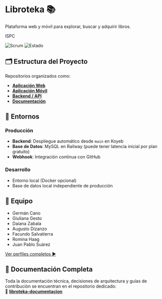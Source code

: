 # Libroteka 📚

Plataforma web y móvil para explorar, buscar y adquirir libros. 

ISPC

![Scrum](https://img.shields.io/badge/Metodolog%C3%ADa-Scrum-blueviolet)
![Estado](https://img.shields.io/badge/Estado-En%20Desarrollo-orange)

## 🗂️ Estructura del Proyecto

Repositorios organizados como:
- **[Aplicación Web](https://github.com/ISPC-TSDW/libroteka-frontend)**
- **[Aplicación Móvil](https://github.com/ISPC-TSDW/libroteka-mobile)**
- **[Backend / API](https://github.com/ISPC-TSDW/libroteka-backend)**
- **[Documentación](https://github.com/ISPC-TSDW/libroteka-documentacion)**

## 🚀 Entornos

### Producción
- **Backend**: Despliegue automático desde `main` en Koyeb
- **Base de Datos**: MySQL en Railway (puede tener latencia inicial por plan gratuito)
- **Webhook**: Integración continua con GitHub

### Desarrollo
- Entorno local (Docker opcional)
- Base de datos local independiente de producción

## 👥 Equipo

- Germán Cano
- Giuliana Gesto
- Daiana Zabala
- Augusto Dizanzo
- Facundo Salvatierra
- Romina Haag
- Juan Pablo Suárez

[Ver perfiles completos ▶️](https://github.com/ISPC-TSDW/libroteka-documentacion/wiki#desarrolladores-)

## 📄 Documentación Completa
Toda la documentación técnica, decisiones de arquitectura y guías de contribución se encuentran en el repositorio dedicado:  
📌 **[libroteka-documentacion](https://github.com/ISPC-TSDW/libroteka-documentacion)**

